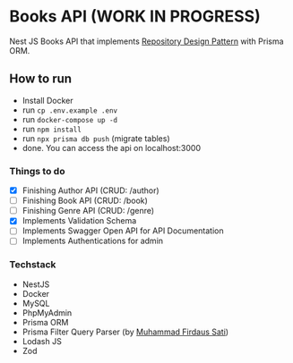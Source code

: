 # Books API (WORK IN PROGRESS)

Nest JS Books API that implements [Repository Design Pattern](https://cubettech.com/resources/blog/introduction-to-repository-design-pattern/) with Prisma ORM.

## How to run

- Install Docker
- run `cp .env.example .env`
- run `docker-compose up -d`
- run `npm install`
- run `npx prisma db push` (migrate tables)
- done. You can access the api on localhost:3000

### Things to do

- [x] Finishing Author API (CRUD: /author)
- [ ] Finishing Book API (CRUD: /book)
- [ ] Finishing Genre API (CRUD: /genre)
- [x] Implements Validation Schema
- [ ] Implements Swagger Open API for API Documentation
- [ ] Implements Authentications for admin

### Techstack

- NestJS
- Docker
- MySQL
- PhpMyAdmin
- Prisma ORM
- Prisma Filter Query Parser (by [Muhammad Firdaus Sati](https://github.com/krsbx/prisma-fqp))
- Lodash JS
- Zod
